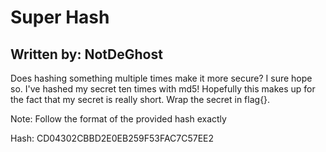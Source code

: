 # Super Hash

## Written by: NotDeGhost

Does hashing something multiple times make it more secure? I sure hope so. I've hashed my secret ten times with md5! Hopefully this makes up for the fact that my secret is really short. Wrap the secret in flag{}.

Note: Follow the format of the provided hash exactly

Hash: CD04302CBBD2E0EB259F53FAC7C57EE2
